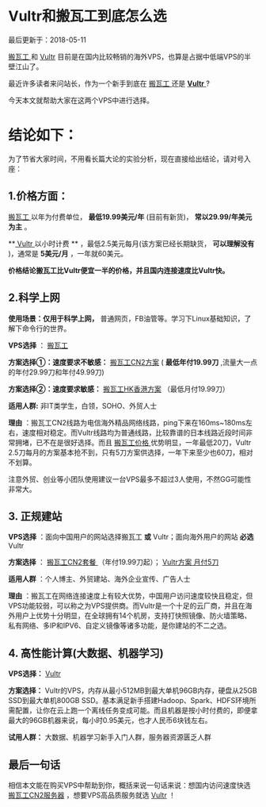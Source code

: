 # Vultr和搬瓦工到底怎么选

最后更新于：2018-05-11

[ 搬瓦工 ](http://t.cn/EwLt7Zp) 和 [ Vultr](http://t.cn/EfPiJLF) 目前是在国内比较畅销的海外VPS，也算是占据中低端VPS的半壁江山了。

最近许多读者来问站长，作为一个新手到底在 [ 搬瓦工 ](http://t.cn/EwLt7Zp) 还是 [**Vultr** ](http://t.cn/EfPiJLF) ?

今天本文就帮助大家在这两个VPS中进行选择。

# 结论如下：

为了节省大家时间，不用看长篇大论的实验分析，现在直接给出结论，请对号入座：

## **1.价格方面：**

[ 搬瓦工 ](http://t.cn/EwLt7Zp) 以年为付费单位，
**最低19.99美元/年** (目前有新货)， **常以29.99/年美元为主** 。

**[ Vultr ](http://t.cn/EfPiJLF) 以小时计费 ** ，最低2.5美元每月(该方案已经长期缺货，
**可以理解没有** )，通常是 **5美元/月** ，一年就60美元。

**价格结论搬瓦工比Vultr便宜一半的价格，并且国内连接速度比Vultr快。**

## 2.科学上网

**使用场景：仅用于科学上网，** 普通网页，FB油管等。学习下Linux基础知识，了解下命令行的世界。

**VPS选择** ： [ 搬瓦工 ](http://t.cn/EwLt7Zp)

**方案选择①：速度要求不敏感：** [ 搬瓦工CN2方案](http://t.cn/EwLt7Zp) ( **最低年付19.99刀**
,流量大一点的年付29.99刀和年付49.99刀)

**方案选择②：速度要求敏感：** [ 搬瓦工HK香港方案](http://t.cn/EwLt7Zp) （最低月付19.99刀）

**适用人群:** 非IT类学生，白领，SOHO、外贸人士

**理由**
：搬瓦工CN2线路为电信海外精品网络线路，ping下来在160ms~180ms左右，速度相对稳定。而Vultr线路均为普通线路，比较靠谱的日本线路近段时间非常拥堵，已不在是很好选择。而且
[ 搬瓦工价格 ](http://t.cn/EwLt7Zp)
优势明显，一年最低20刀，Vultr 2.5刀每月的方案基本抢不到，只有5刀方案供选择，一年下来至少也60刀，相对不划算。

注意外贸、创业等小团队使用建议一台VPS最多不超过3人使用，不然GG可能性非常大。

## 3\. 正规建站

**VPS选择** ：面向中国用户的网站选择搬瓦工 **或** Vultr；面向海外用户的网站 **必选** Vultr

**方案选择** ： [ 搬瓦工CN2套餐 ](http://t.cn/EwLt7Zp)
（年付19.99刀起）； [ Vultr方案 月付5刀 ](http://t.cn/EfPiJLF)

**适用人群** ：个人博主、外贸建站、海外企业宣传、广告人士

**理由**
：搬瓦工在网络连接速度上有较大优势，中国用户访问速度较快且稳定，但VPS功能较弱，可以称之为VPS提供商。而Vultr是一个十足的云厂商，并且在海外用户上优势十分明显，在全球拥有14个机房，支持打快照镜像、防火墙策略、私有网络、多IP和IPV6、自定义镜像等诸多功能，是你建站的不二之选。

## 4\. 高性能计算(大数据、机器学习)

**VPS选择：** [ Vultr ](http://t.cn/EfPiJLF)

**方案选择：** Vultr的VPS，内存从最小512MB到最大单机96GB内存，硬盘从25GB SSD到最大单机800GB
SSD。基本满足新手搭建Hadoop、Spark、HDFS环境所需配置，让你在云上跑一个离线任务变成可能。而且机器是按小时付费的，即便拿最大的96GB机器来说，每小时0.95美元，也才人民币6块钱左右。

**试用人群：** 大数据、机器学习新手入门人群，服务器资源匮乏人群

## 最后一句话

相信本文能在购买VPS中帮助到你，概括来说一句话来说：想国内访问速度快选 [ 搬瓦工CN2服务器](http://t.cn/EwLt7Zp) ，想要VPS高品质服务就选 [ Vultr](http://t.cn/EfPiJLF) ！
